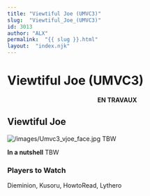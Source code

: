 ```yaml
---
title: "Viewtiful Joe (UMVC3)"
slug:  "Viewtiful_Joe_(UMVC3)"
id: 3013
author: "ALX"
permalink:  "{{ slug }}.html"
layout:  "index.njk"
---
```


# Viewtiful Joe (UMVC3)

<center>

**EN TRAVAUX**

</center>

## Viewtiful Joe

![](/images/Umvc3_vjoe_face.jpg‎ "/images/Umvc3_vjoe_face.jpg‎") TBW

**In a nutshell** TBW

### Players to Watch

Dieminion, Kusoru, HowtoRead, Lythero
